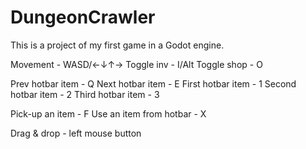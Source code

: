# DungeonCrawler
This is a project of my first game in a Godot engine.

Movement - WASD/←↓↑→
Toggle inv - I/Alt
Toggle shop - O

Prev hotbar item - Q
Next hotbar item - E
First hotbar item - 1
Second hotbar item - 2
Third hotbar item - 3

Pick-up an item - F
Use an item from hotbar - X

Drag & drop - left mouse button
